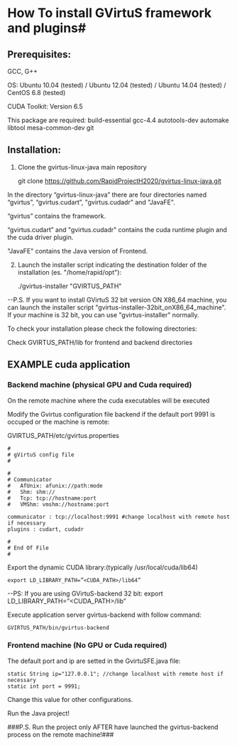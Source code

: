 # How To install GVirtuS framework and plugins#
## Prerequisites: ##
GCC, G++

OS: Ubuntu 10.04 (tested) / Ubuntu 12.04 (tested) / Ubuntu 14.04 (tested)  / CentOS 6.8 (tested)

CUDA Toolkit: Version 6.5

This package are required:
    build-essential
    gcc-4.4
    autotools-dev
    automake
    libtool
    mesa-common-dev
    git

## Installation: ##
1) Clone the gvirtus-linux-java main repository

    git clone https://github.com/RapidProjectH2020/gvirtus-linux-java.git

In the directory “gvirtus-linux-java” there are four directories named “gvirtus”, “gvirtus.cudart”, "gvirtus.cudadr" and "JavaFE".

“gvirtus” contains the framework.

“gvirtus.cudart” and "gvirtus.cudadr" contains the cuda runtime plugin and the cuda driver plugin.

"JavaFE" contains the Java version of Frontend.

2) Launch the installer script indicating the destination folder of the installation (es. "/home/rapid/opt"):

    ./gvirtus-installer "GVIRTUS_PATH"

--P.S. If you want to install GVirtuS 32 bit version ON X86_64 machine, you can launch the installer script "gvirtus-installer-32bit_onX86_64_machine". If your machine is 32 bit, you can use "gvirtus-installer" normally.

To check your installation please check the following directories:

Check GVIRTUS_PATH/lib for frontend and backend directories


## EXAMPLE cuda application ##

### Backend machine (physical GPU and Cuda required) ###

On the remote machine where the cuda executables will be executed

Modify the Gvirtus configuration file backend if the default port 9991 is occuped or the machine is remote:

GVIRTUS_PATH/etc/gvirtus.properties

    #
    # gVirtuS config file
    #
    
    #
    # Communicator
    #   AfUnix: afunix://path:mode
    #   Shm: shm://
    #   Tcp: tcp://hostname:port
    #   VMShm: vmshm://hostname:port
    
    communicator : tcp://localhost:9991 #change localhost with remote host if necessary
    plugins : cudart, cudadr
    
    #
    # End Of File
    #


Export the dynamic CUDA library:(typically /usr/local/cuda/lib64)

    export LD_LIBRARY_PATH=”<CUDA_PATH>/lib64” 

--PS: If you are using GVirtuS-backend 32 bit: export LD_LIBRARY_PATH=”<CUDA_PATH>/lib”

Execute application server gvirtus-backend with follow command:

    GVIRTUS_PATH/bin/gvirtus-backend

### Frontend machine (No GPU or Cuda required) ###

The default port and ip are setted in the GvirtuSFE.java file:
    
    static String ip="127.0.0.1"; //change localhost with remote host if necessary
    static int port = 9991;
    
Change this value for other configurations.

Run the Java project!

###P.S. Run the project only AFTER have launched the gvirtus-backend process on the remote machine!###

